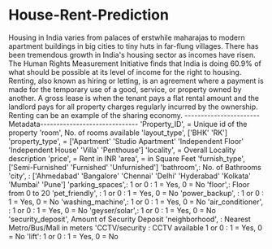 # House-Rent-Prediction
Housing in India varies from palaces of erstwhile maharajas to modern apartment buildings in big cities to tiny huts in far-flung villages. There has been tremendous growth in India's housing sector as incomes have risen.
The Human Rights Measurement Initiative finds that India is doing 60.9% of what should be possible at its level of income for the right to housing.
Renting, also known as hiring or letting, is an agreement where a payment is made for the temporary use of a good, service, or property owned by another. A gross lease is when the tenant pays a flat rental amount and the landlord pays for all property charges regularly incurred by the ownership. Renting can be an example of the sharing economy.
-----------------------Metadata------------------------------
'Property_ID', = Unique id of the property
'room', No. of rooms available
'layout_type', ['BHK' 'RK']
'property_type', = ['Apartment' 'Studio Apartment' 'Independent Floor' 'Independent House' 'Villa' 'Penthouse']
'locality', = Overall Locality description
'price', = Rent in INR
'area', = in Square Feet
'furnish_type', ['Semi-Furnished' 'Furnished' 'Unfurnished']
'bathroom',: No. of Bathrooms
'city', : ['Ahmedabad' 'Bangalore' 'Chennai' 'Delhi' 'Hyderabad' 'Kolkata' 'Mumbai' 'Pune']
'parking_spaces',: 1 or 0 : 1 = Yes, 0 = No
'floor',: Floor from 0 to 20
'pet_friendly', : 1 or 0 : 1 = Yes, 0 = No
'power_backup', : 1 or 0 : 1 = Yes, 0 = No
'washing_machine',: 1 or 0 : 1 = Yes, 0 = No
'air_conditioner', : 1 or 0 : 1 = Yes, 0 = No
'geyser/solar',: 1 or 0 : 1 = Yes, 0 = No
'security_deposit', Amount of Security Deposit
'neighborhood', : Nearest Metro/Bus/Mall in meters
'CCTV/security : CCTV available 1 or 0 : 1 = Yes, 0 = No
'lift': 1 or 0 : 1 = Yes, 0 = No
